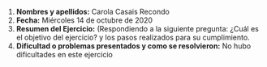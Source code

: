 1. **Nombres y apellidos:** Carola Casais Recondo 
2. **Fecha:** Miércoles 14 de octubre de 2020
3. **Resumen del Ejercicio:** (Respondiendo a la siguiente pregunta: ¿Cuál es el objetivo del ejercicio? y los pasos realizados para su cumplimiento.
4. **Dificultad o problemas presentados y como se resolvieron:** No hubo dificultades en este ejercicio
